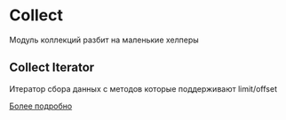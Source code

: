 # Collect

Модуль коллекций разбит на маленькие хелперы

## Collect Iterator

Итератор сбора данных с методов которые поддерживают limit/offset

[Более подробно](./collect-iterator.md)
